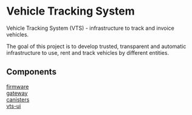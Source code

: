 # Vehicle Tracking System

Vehicle Tracking System (VTS) - infrastructure to track and invoice vehicles.

The goal of this project is to develop trusted, transparent and automatic infrastructure to use, rent and track vehicles by different entities.

## Components

[firmware](./firmware/) \
[gateway](./gateway/) \
[canisters](./canisters/) \
[vts-ui](./vts-ui/)
